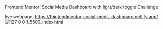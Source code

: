 Frontend Mentor: Social Media Dashboard with light/dark toggle Challenge

live webpage: https://frontendmentor-social-media-dashboard.netlify.app/
![127 0 0 1_5500_index html](https://github.com/yarlinlynn/Social-Media-Dashboard/assets/140059481/2f2727bc-9b83-4667-b21a-3eca22bb9eff)
